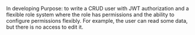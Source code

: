 In developing
Purpose: to write a CRUD user with JWT authorization and a flexible role system where the role has permissions and the ability to configure permissions flexibly. For example, the user can read some data, but there is no access to edit it.
